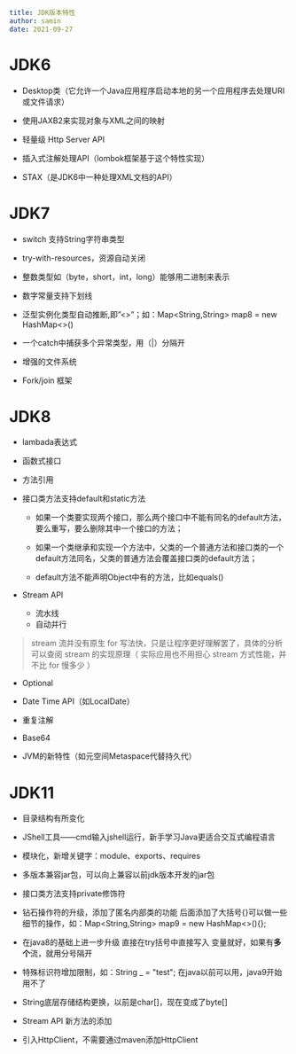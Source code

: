 ```yaml
title: JDK版本特性 
author: samin
date: 2021-09-27
```

# JDK6

- Desktop类（它允许一个Java应用程序启动本地的另一个应用程序去处理URI或文件请求）

- 使用JAXB2来实现对象与XML之间的映射

- 轻量级 Http Server API

- 插入式注解处理API（lombok框架基于这个特性实现）

- STAX（是JDK6中一种处理XML文档的API）

# JDK7

- switch 支持String字符串类型

- try-with-resources，资源自动关闭

- 整数类型如（byte，short，int，long）能够用二进制来表示

- 数字常量支持下划线

- 泛型实例化类型自动推断,即”<>”；如：Map<String,String> map8 = new HashMap<>()

- 一个catch中捕获多个异常类型，用（|）分隔开

- 增强的文件系统

- Fork/join 框架

# JDK8

- lambada表达式

- 函数式接口

- 方法引用

- 接口类方法支持default和static方法
  - 如果一个类要实现两个接口，那么两个接口中不能有同名的default方法，要么重写，要么删除其中一个接口的方法；

  - 如果一个类继承和实现一个方法中，父类的一个普通方法和接口类的一个default方法同名，父类的普通方法会覆盖接口类的default方法；

  - default方法不能声明Object中有的方法，比如equals()

- Stream API

  - 流水线
  - 自动并行

> stream 流并没有原生 for 写法快，只是让程序更好理解罢了，具体的分析可以查阅 stream 的实现原理（ 实际应用也不用担心 stream 方式性能，并不比 for 慢多少 ）

- Optional

- Date Time API（如LocalDate）

- 重复注解

- Base64

- JVM的新特性（如元空间Metaspace代替持久代）

# JDK11

- 目录结构有所变化

- JShell工具——cmd输入jshell运行，新手学习Java更适合交互式编程语言

- 模块化，新增关键字：module、exports、requires

- 多版本兼容jar包，可以向上兼容以前jdk版本开发的jar包

- 接口类方法支持private修饰符

- 钻石操作符的升级，添加了匿名内部类的功能 后面添加了大括号{}可以做一些细节的操作，如：Map<String,String> map9 = new HashMap<>(){};

- 在java8的基础上进一步升级 直接在try括号中直接写入 变量就好，如果有**多个**流，就用分号隔开

- 特殊标识符增加限制，如：String _ = "test"; 在java以前可以用，java9开始用不了

- String底层存储结构更换，以前是char[]，现在变成了byte[]

- Stream API 新方法的添加

- 引入HttpClient，不需要通过maven添加HttpClient

